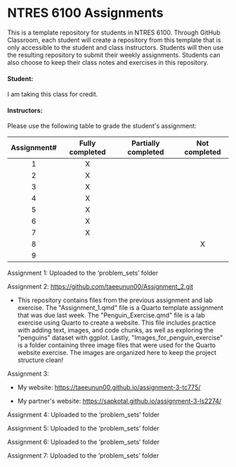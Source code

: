 # NTRES 6100 Assignments

This is a template repository for students in NTRES 6100. Through GitHub Classroom, each student will create a repository from this template that is only accessible to the student and class instructors. Students will then use the resulting repository to submit their weekly assignments. Students can also choose to keep their class notes and exercises in this repository.

#### Student:

I am taking this class for credit.

#### Instructors:

Please use the following table to grade the student's assignment:

| Assignment# | Fully completed | Partially completed | Not completed |
|:-----------:|:---------------:|:-------------------:|:-------------:|
|      1      |        X        |                     |               |
|      2      |        X        |                     |               |
|      3      |        X        |                     |               |
|      4      |        X        |                     |               |
|      5      |       X          |                     |               |
|      6      |       X          |                     |               |
|      7      |       X          |                     |               |
|      8      |                 |                     |       X        |
|      9      |                 |                     |               |

Assignment 1: Uploaded to the ‘problem_sets’ folder

Assignment 2: <https://github.com/taeeunun00/Assignment_2.git>

-   This repository contains files from the previous assignment and lab exercise. The "Assignment_1.qmd" file is a Quarto template assignment that was due last week. The "Penguin_Exercise.qmd" file is a lab exercise using Quarto to create a website. This file includes practice with adding text, images, and code chunks, as well as exploring the "penguins" dataset with ggplot. Lastly, "Images_for_penguin_exercise" is a folder containing three image files that were used for the Quarto website exercise. The images are organized here to keep the project structure clean!

Assignment 3:

-   My website: <https://taeeunun00.github.io/assignment-3-tc775/>

-   My partner's website: <https://sapkotal.github.io/assignment-3-ls2274/>

Assignment 4: Uploaded to the ‘problem_sets’ folder

Assignment 5: Uploaded to the ‘problem_sets’ folder

Assignment 6: Uploaded to the ‘problem_sets’ folder

Assignment 7: Uploaded to the ‘problem_sets’ folder
